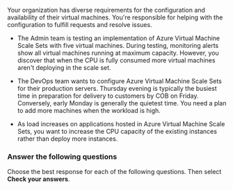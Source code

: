 Your organization has diverse requirements for the configuration and availability of their virtual machines. You're responsible for helping with the configuration to fulfill requests and resolve issues.

- The Admin team is testing an implementation of Azure Virtual Machine Scale Sets with five virtual machines. During testing, monitoring alerts show all virtual machines running at maximum capacity. However, you discover that when the CPU is fully consumed more virtual machines aren't deploying in the scale set. 

- The DevOps team wants to configure Azure Virtual Machine Scale Sets for their production servers. Thursday evening is typically the busiest time in preparation for delivery to customers by COB on Friday. Conversely, early Monday is generally the quietest time. You need a plan to add more machines when the workload is high.

- As load increases on applications hosted in Azure Virtual Machine Scale Sets, you want to increase the CPU capacity of the existing instances rather than deploy more instances.

### Answer the following questions

Choose the best response for each of the following questions. Then select **Check your answers**.